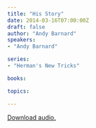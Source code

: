 ```yaml
---
title: "His Story"
date: 2014-03-16T07:00:00Z
draft: false
author: "Andy Barnard"
speakers:
- "Andy Barnard"

series:
- "Herman's New Tricks"

books:

topics:

---
```

[Download audio.](https://s3.amazonaws.com/highway/sermons/2014_03/16_His_Story.mp3)